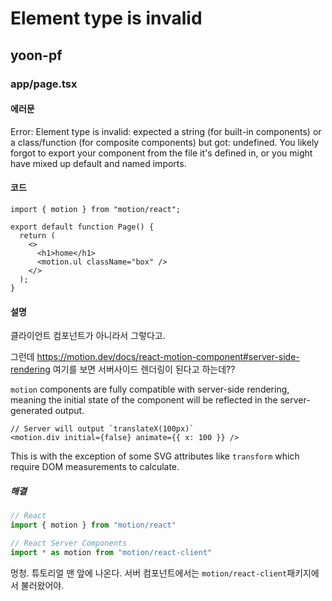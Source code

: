 # Element type is invalid
## yoon-pf
### app/page.tsx
#### 에러문
Error: Element type is invalid: expected a string (for built-in components) or a class/function (for composite components) but got: undefined. You likely forgot to export your component from the file it's defined in, or you might have mixed up default and named imports.
#### 코드
```tsx
import { motion } from "motion/react";

export default function Page() {
  return (
    <>
      <h1>home</h1>
      <motion.ul className="box" />
    </>
  );
}

```
#### 설명
클라이언트 컴포넌트가 아니라서 그렇다고.

그런데 https://motion.dev/docs/react-motion-component#server-side-rendering 여기를 보면 서버사이드 렌더링이 된다고 하는데??

`motion` components are fully compatible with server-side rendering, meaning the initial state of the component will be reflected in the server-generated output.
```tsx
// Server will output `translateX(100px)`
<motion.div initial={false} animate={{ x: 100 }} />
```

This is with the exception of some SVG attributes like `transform` which require DOM measurements to calculate.
##### 해결
```ts
// React
import { motion } from "motion/react"

// React Server Components
import * as motion from "motion/react-client"
```
멍청. 튜토리얼 맨 앞에 나온다. 서버 컴포넌트에서는 `motion/react-client`패키지에서 불러왔어야.
